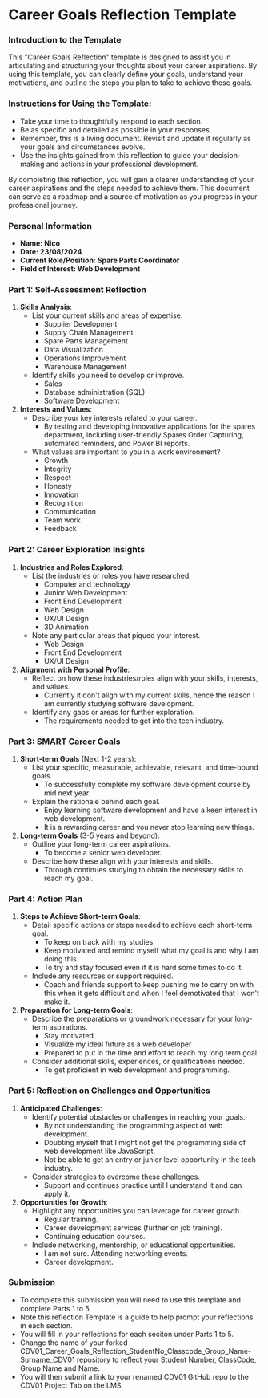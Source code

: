 
# Career Goals Reflection Template

### Introduction to the Template

This "Career Goals Reflection" template is designed to assist you in articulating and structuring your thoughts about your career aspirations. By using this template, you can clearly define your goals, understand your motivations, and outline the steps you plan to take to achieve these goals.

### Instructions for Using the Template:

- Take your time to thoughtfully respond to each section.
- Be as specific and detailed as possible in your responses.
- Remember, this is a living document. Revisit and update it regularly as your goals and circumstances evolve.
- Use the insights gained from this reflection to guide your decision-making and actions in your professional development.

By completing this reflection, you will gain a clearer understanding of your career aspirations and the steps needed to achieve them. This document can serve as a roadmap and a source of motivation as you progress in your professional journey.

### Personal Information

- **Name: Nico**
- **Date: 23/08/2024**
- **Current Role/Position: Spare Parts Coordinator**
- **Field of Interest: Web Development**

### Part 1: Self-Assessment Reflection

1. **Skills Analysis**:
    - List your current skills and areas of expertise.
        - Supplier Development
        - Supply Chain Management
        - Spare Parts Management
        - Data Visualization
        - Operations Improvement
        - Warehouse Management 
    - Identify skills you need to develop or improve.
        - Sales 
        - Database administration (SQL)
        - Software Development
2. **Interests and Values**:
    - Describe your key interests related to your career.
        - By testing and developing innovative applications for the spares department, including
          user-friendly Spares Order Capturing, automated reminders, and Power BI reports.
    - What values are important to you in a work environment?
        - Growth
        - Integrity 
        - Respect
        - Honesty
        - Innovation
        - Recognition
        - Communication
        - Team work
        - Feedback

### Part 2: Career Exploration Insights

1. **Industries and Roles Explored**:
    - List the industries or roles you have researched.
        - Computer and technology
        - Junior Web Development 
        - Front End Development 
        - Web Design
        - UX/UI Design
        - 3D Animation 
    - Note any particular areas that piqued your interest.
        - Web Design
        - Front End Development 
        - UX/UI Design
2. **Alignment with Personal Profile**:
    - Reflect on how these industries/roles align with your skills, interests, and values.
        - Currently it don't align with my current skills, hence the reason I am currently studying 
        software development.
    - Identify any gaps or areas for further exploration.
        - The requirements needed to get into the tech industry. 

### Part 3: SMART Career Goals

1. **Short-term Goals** (Next 1-2 years):
    - List your specific, measurable, achievable, relevant, and time-bound goals.
        - To successfully complete my software development course by mid next year.
    - Explain the rationale behind each goal.
        - Enjoy learning software development and have a keen interest in web development.
        - It is a rewarding career and you never stop learning new things. 
2. **Long-term Goals** (3-5 years and beyond):
    - Outline your long-term career aspirations.
        - To become a senior web developer. 
    - Describe how these align with your interests and skills.
        - Through continues studying to obtain the necessary skills to reach my goal.

### Part 4: Action Plan

1. **Steps to Achieve Short-term Goals**:
    - Detail specific actions or steps needed to achieve each short-term goal.
        - To keep on track with my studies.
        - Keep motivated and remind myself what my goal is and why I am doing this.
        - To try and stay focused even if it is hard some times to do it.
    - Include any resources or support required.
        - Coach and friends support to keep pushing me to carry on with this when it 
        gets difficult and when I feel demotivated that I won't make it. 
2. **Preparation for Long-term Goals**:
    - Describe the preparations or groundwork necessary for your long-term aspirations.
        - Stay motivated
        - Visualize my ideal future as a web developer
        - Prepared to put in the time and effort to reach my long term goal.
    - Consider additional skills, experiences, or qualifications needed.
        - To get proficient in web development and programming.

### Part 5: Reflection on Challenges and Opportunities

1. **Anticipated Challenges**:
    - Identify potential obstacles or challenges in reaching your goals.
        - By not understanding the programming aspect of web development.
        - Doubting myself that I might not get the programming side of web development like JavaScript.
        - Not be able to get an entry or junior level opportunity in the tech industry.
    - Consider strategies to overcome these challenges.
        - Support and continues practice until I understand it and can apply it. 
2. **Opportunities for Growth**:
    - Highlight any opportunities you can leverage for career growth.
        - Regular training. 
        - Career development services (further on job training).
        - Continuing education courses.
    - Include networking, mentorship, or educational opportunities.
        - I am not sure. Attending networking events. 
        - Career development. 
### Submission

- To complete this submission you will need to use this template and complete Parts 1 to 5.
- Note this reflection Template is a guide to help prompt your reflections in each section.
- You will fill in your reflections for each seciton under Parts 1 to 5.
- Change the name of your forked CDV01_Career_Goals_Reflection_StudentNo_Classcode_Group_Name-Surname_CDV01 repository to reflect your Student Number, ClassCode, Group Name and Name.
- You will then submit a link to your renamed CDV01 GitHub repo to the CDV01 Project Tab on the LMS.


